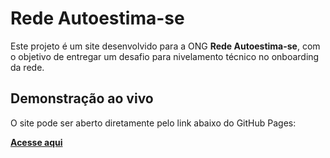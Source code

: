 # Rede Autoestima-se

Este projeto é um site desenvolvido para a ONG **Rede Autoestima-se**, com o objetivo de entregar um desafio para nivelamento técnico no onboarding da rede.

## Demonstração ao vivo

O site pode ser aberto diretamente pelo link abaixo do GitHub Pages:

[**Acesse aqui**](https://lucaspereiraio.github.io/rede-autoestima-se-proficiency-challenge/)
